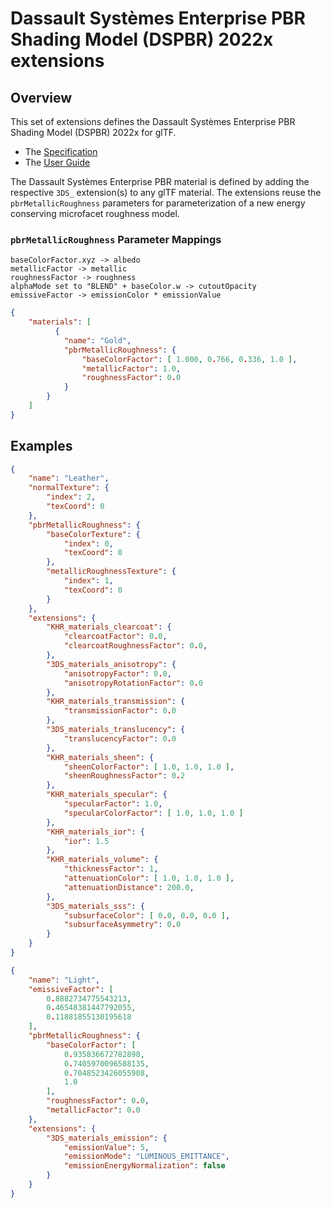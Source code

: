 # Dassault Systèmes Enterprise PBR Shading Model (DSPBR) 2022x extensions

## Overview

This set of extensions defines the Dassault Systèmes Enterprise PBR Shading Model (DSPBR) 2022x for glTF.

* The [Specification](https://dassaultsystemes-technology.github.io/EnterprisePBRShadingModel/spec-2022x.md.html) 
* The [User Guide](https://dassaultsystemes-technology.github.io/EnterprisePBRShadingModel/user_guide.md.html) 

The Dassault Systèmes Enterprise PBR material is defined by adding the respective `3DS_` extension(s) to any glTF material. The extensions reuse the `pbrMetallicRoughness` parameters for parameterization of a new energy conserving microfacet roughness model.

### `pbrMetallicRoughness` Parameter Mappings

```
baseColorFactor.xyz -> albedo
metallicFactor -> metallic
roughnessFactor -> roughness
alphaMode set to "BLEND" + baseColor.w -> cutoutOpacity
emissiveFactor -> emissionColor * emissionValue
```

```json
{
    "materials": [
          {
            "name": "Gold",
            "pbrMetallicRoughness": {
                "baseColorFactor": [ 1.000, 0.766, 0.336, 1.0 ],
                "metallicFactor": 1.0,
                "roughnessFactor": 0.0
            }
        }
    ]
}
```

## Examples

```json
{
    "name": "Leather",
    "normalTexture": {
        "index": 2,
        "texCoord": 0
    },
    "pbrMetallicRoughness": {
        "baseColorTexture": {
            "index": 0,
            "texCoord": 0
        },
        "metallicRoughnessTexture": {
            "index": 1,
            "texCoord": 0
        }
    },
    "extensions": {
        "KHR_materials_clearcoat": {
            "clearcoatFactor": 0.0,
            "clearcoatRoughnessFactor": 0.0,
        },
        "3DS_materials_anisotropy": {
            "anisotropyFactor": 0.0,
            "anisotropyRotationFactor": 0.0
        },
        "KHR_materials_transmission": {
            "transmissionFactor": 0.0
        },
        "3DS_materials_translucency": {
            "translucencyFactor": 0.0
        },
        "KHR_materials_sheen": {
            "sheenColorFactor": [ 1.0, 1.0, 1.0 ],
            "sheenRoughnessFactor": 0.2
        },
        "KHR_materials_specular": {
            "specularFactor": 1.0,
            "specularColorFactor": [ 1.0, 1.0, 1.0 ]
        },
        "KHR_materials_ior": {
            "ior": 1.5
        },
        "KHR_materials_volume": {
            "thicknessFactor": 1,
            "attenuationColor": [ 1.0, 1.0, 1.0 ],
            "attenuationDistance": 200.0,
        },
        "3DS_materials_sss": {
            "subsurfaceColor": [ 0.0, 0.0, 0.0 ],
            "subsurfaceAsymmetry": 0.0
        }
    }
}
```

```json
{
    "name": "Light",
    "emissiveFactor": [
        0.8882734775543213,
        0.46548381447792055,
        0.11881855130195618
    ],
    "pbrMetallicRoughness": {
        "baseColorFactor": [
            0.935836672782898,
            0.7405970096588135,
            0.7048523426055908,
            1.0
        ],
        "roughnessFactor": 0.0,
        "metallicFactor": 0.0
    },
    "extensions": {
        "3DS_materials_emission": {
            "emissionValue": 5,
            "emissionMode": "LUMINOUS_EMITTANCE",
            "emissionEnergyNormalization": false
        }
    }
}
```
